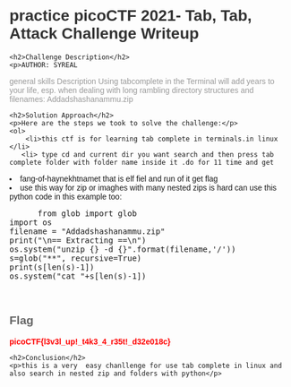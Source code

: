 <title>practice picoCTF 2021- Tab, Tab, Attack Challenge Writeup</title>

<!DOCTYPE html>
<html>
<head>
    <style>
        body {
            font-family: Arial, sans-serif;
        }
        h1 {
            color: #333;
        }
        h2 {
            color: #666;
        }
        p {
            color: #999;
        }
        .flag {
            color: red;
            font-weight: bold;
        }
    </style>
</head>
<body>
    <h1>practice picoCTF 2021- Tab, Tab, Attack Challenge Writeup</h1>

    <h2>Challenge Description</h2>
    <p>AUTHOR: SYREAL
general skills
Description
Using tabcomplete in the Terminal will add years to your life, esp. when dealing with long rambling directory structures and filenames: Addadshashanammu.zip
</p>

    <h2>Solution Approach</h2>
    <p>Here are the steps we took to solve the challenge:</p>
    <ol>
        <li>this ctf is for learning tab complete in terminals.in linux </li>
       <li> type cd and current dir you want search and then press tab complete folder with folder name inside it .do for 11 time and get 
 </li>
      <li>fang-of-haynekhtnamet that is elf fiel and run of it get flag
      </li>
      <li>use this way for zip or imaghes with many nested zips is hard can use this python code in this example too:
      <pre>
      from glob import glob
import os
filename = "Addadshashanammu.zip"
print("\n== Extracting ==\n")
os.system("unzip {} -d {}".format(filename,'/'))
s=glob("**", recursive=True)
print(s[len(s)-1])
os.system("cat "+s[len(s)-1])
</pre>
</li>
    </ol>
<br>
    <h2>Flag</h2>
    <p class="flag">picoCTF{l3v3l_up!_t4k3_4_r35t!_d32e018c}
</p>

    <h2>Conclusion</h2>
    <p>this is a very  easy chanllenge for use tab complete in linux and also search in nested zip and folders with python</p>
</body>
</html>
